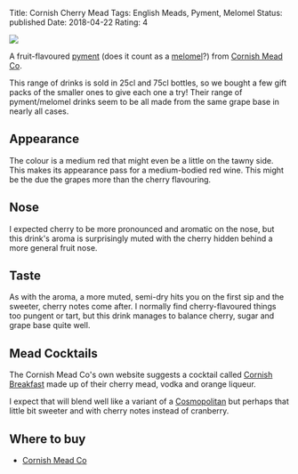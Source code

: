 Title: Cornish Cherry Mead
Tags: English Meads, Pyment, Melomel
Status: published
Date: 2018-04-22
Rating: 4

![](https://www.cornishmead.co.uk/wp-content/uploads/2014/05/Cherry-Cornish-Mead-Wine.png)

A fruit-flavoured [pyment](/pyment/)
(does it count as a [melomel](/melomel/)?)
from [Cornish Mead Co](/cornish-mead-co/).

<!-- PELICAN_END_SUMMARY -->

This range of drinks is sold in 25cl and 75cl bottles, so we bought a few
gift packs of the smaller ones to give each one a try! Their range of
pyment/melomel drinks seem to be all made from the same grape base
in nearly all cases.

## Appearance

The colour is a medium red that might even be a little on the tawny side.
This makes its appearance pass for a medium-bodied red wine. This might
be the due the grapes more than the cherry flavouring. 

## Nose

I expected cherry to be more pronounced and aromatic on the nose, but this
drink's aroma is surprisingly muted with the cherry hidden behind a more
general fruit nose.

## Taste

As with the aroma, a more muted, semi-dry hits you on the first sip and
the sweeter, cherry notes come after. I normally find cherry-flavoured
things too pungent or tart, but this drink manages to balance cherry,
sugar and grape base quite well.

## Mead Cocktails

The Cornish Mead Co's own website suggests a cocktail called
[Cornish Breakfast](https://www.cornishmead.co.uk/cocktails/cornish-breakfast/)
made up of their cherry mead, vodka and orange liqueur.

I expect that will blend well like a variant of a
[Cosmopolitan](https://en.wikipedia.org/wiki/Cosmopolitan_(cocktail))
but perhaps that little bit sweeter and with cherry notes instead
of cranberry.

## Where to buy

* [Cornish Mead Co](https://www.cornishmead.co.uk/product/cherry-mead/)
